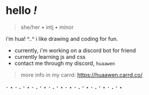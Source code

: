 # hello *!*
> she/her • intj  • minor

i'm hua! ^..^
i like drawing and coding for fun. 

- currently, i'm working on a discord bot for friend
- currently learning js and css
- contact me through my discord, `huaawen`

> more info in my carrd:
> https://huaawen.carrd.co/

･ ⋆ ･ ⠄⠂⋆ ･ ⠄⠂⋆ ･ ⠄⠂⋆ ･ ⋆ ･ ⠄⠂⋆ ･ ⠄⠂⋆ ･ ⠄⠂⋆ 
